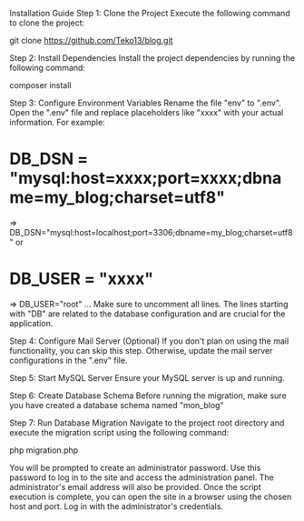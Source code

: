 Installation Guide
Step 1: Clone the Project
Execute the following command to clone the project:

git clone https://github.com/Teko13/blog.git

Step 2: Install Dependencies
Install the project dependencies by running the following command:

composer install

Step 3: Configure Environment Variables
Rename the file "env" to ".env".
Open the ".env" file and replace placeholders like "xxxx" with your actual information. For example:

# DB_DSN = "mysql:host=xxxx;port=xxxx;dbname=my_blog;charset=utf8"
=> DB_DSN="mysql:host=localhost;port=3306;dbname=my_blog;charset=utf8"
or
# DB_USER = "xxxx"
=> DB_USER="root"
...
Make sure to uncomment all lines. The lines starting with "DB" are related to the database configuration and are crucial for the application.

Step 4: Configure Mail Server (Optional)
If you don't plan on using the mail functionality, you can skip this step. Otherwise, update the mail server configurations in the ".env" file.

Step 5: Start MySQL Server
Ensure your MySQL server is up and running.

Step 6: Create Database Schema
Before running the migration, make sure you have created a database schema named "mon_blog"

Step 7: Run Database Migration
Navigate to the project root directory and execute the migration script using the following command:

php migration.php

You will be prompted to create an administrator password. Use this password to log in to the site and access the administration panel. The administrator's email address will also be provided. Once the script execution is complete, you can open the site in a browser using the chosen host and port. Log in with the administrator's credentials.
